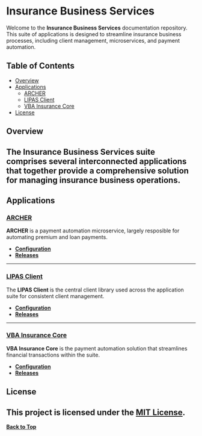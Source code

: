 # Insurance Business Services
Welcome to the **Insurance Business Services** documentation repository. This suite of applications is designed to streamline insurance business processes, including client management, microservices, and payment automation.
## Table of Contents
- [Overview](#overview)
- [Applications](#applications)
  - [ARCHER](./ARCHER/ARCHER.md)
  - [LIPAS Client](./LIPAS-Client/LIPAS-Client.md)
  - [VBA Insurance Core](./VBA-INSURANCE-CORE/VBA-INSURANCE-CORE.md)
- [License](#license)


## Overview
The Insurance Business Services suite comprises several interconnected applications that together provide a comprehensive solution for managing insurance business operations.
---
## Applications
### [ARCHER](./ARCHER/ARCHER.md)
**ARCHER** is a payment automation microservice, largely resposible for automating premium and loan payments.
- **[Configuration](./ARCHER/Configuration/Archer.Configuration.md)**
- **[Releases](./ARCHER/Releases/Archer.Release.md)**

---
### [LIPAS Client](./LIPAS-Client/LIPAS-Client.md)
The **LIPAS Client** is the central client library used across the application suite for consistent client management.
- **[Configuration](./LIPAS-Client/Configuration/LIPAS-Client.Configuration.md)**
- **[Releases](./LIPAS-Client/Releases/LIPAS-Client.Release.md)**

---
### [VBA Insurance Core](./VBA-INSURANCE-CORE/VBA-INSURANCE-CORE.md)
**VBA Insurance Core** is the payment automation solution that streamlines financial transactions within the suite.
- **[Configuration](./VBA-INSURANCE-CORE/Configuration/VBA-INSURANCE-CORE.Configuration.md)**
- **[Releases](./VBA-INSURANCE-CORE/Releases/VBA-INSURANCE-CORE.Releases.md)**



## License
This project is licensed under the [MIT License](LICENSE).
---
**[Back to Top](#insurance-business-services)**
